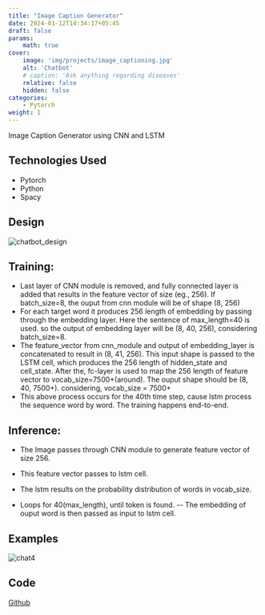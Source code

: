 ```yaml
---
title: "Image Caption Generator"
date: 2024-01-12T14:34:17+05:45
draft: false
params:
    math: true
cover:
    image: 'img/projects/image_captioning.jpg'
    alt: 'Chatbot'
    # caption: 'Ask anything regarding diseases'
    relative: false
    hidden: false
categories:
    - Pytorch
weight: 1
---
```



Image Caption Generator using CNN and LSTM


## Technologies Used
- Pytorch
- Python
- Spacy

   
## Design
![chatbot_design](https://raw.githubusercontent.com/shulavkarki/shulavkarki.github.io/master/static/img/projects/design_captioning.png)


## Training:
- Last layer of CNN module is removed, and fully connected layer is added that results in the feature vector of size (eg., 256). If batch_size=8, the ouput from cnn module will be of shape (8, 256)
- For each target word it produces 256 length of embedding by passing through the embedding layer. Here the sentence of max_length=40 is used. so the output of embedding layer will be (8, 40, 256), considering batch_size=8.
- The feature_vector from cnn_module and output of embedding_layer is concatenated to result in (8, 41, 256). This input shape is passed to the LSTM cell, which produces the 256 length of hidden_state and cell_state. After the, fc-layer is used to map the 256 length of feature vector to vocab_size=7500+(around). The ouput shape should be (8, 40, 7500+). considering, vocab_size = 7500+
- This above process occurs for the 40th time step, cause lstm process the sequence word by word.
The training happens end-to-end.


## Inference:

- The Image passes through CNN module to generate feature vector of size 256.

- This feature vector passes to lstm cell.

- The lstm results on the probability distribution of words in vocab_size.

- Loops for 40(max_length), until <end> token is found.
-- The embedding of ouput word is then passed as input to lstm cell.

## Examples

![chat4](https://raw.githubusercontent.com/shulavkarki/shulavkarki.github.io/master/static/img/projects/caption2.jpg)

## Code

[Github](https://github.com/shulavkarki/Image-Caption-Generator)